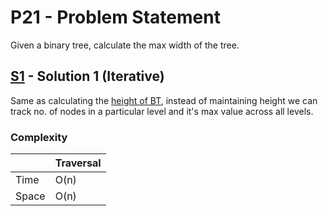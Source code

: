 # P21 - Problem Statement
Given a binary tree, calculate the max width of the tree.

## [S1](https://github.com/Lakshitnagar/DS-ALGO/blob/master/ds/binaryTree/p21/S1.java) - Solution 1 (Iterative)
Same as calculating the [height of BT](https://github.com/Lakshitnagar/DS-ALGO/blob/master/ds/binaryTree/p10/S2.java), instead of maintaining height we can track no. of nodes in a particular level and it's max value across all levels.

### Complexity

|               | Traversal     |
| ------------- | ------------- |
| Time          | O(n)          |
| Space         | O(n)          |
